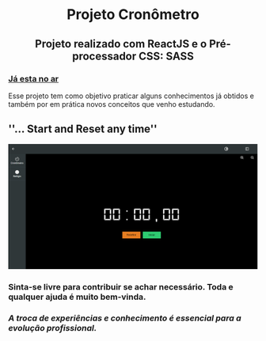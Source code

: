 <h1 align='center'>Projeto Cronômetro</h1>



<h2 align='center'>
    <p>
        Projeto realizado com ReactJS e o Pré-processador CSS: SASS
    <p>
</h2>

<h3>
<a href='https://cronometro.vercel.app'>Já esta no ar</a>
</h3>

<p>Esse projeto tem como objetivo praticar  alguns conhecimentos já obtidos 
e também por em prática novos conceitos que venho estudando.
</p>

## ''... Start and Reset any time''

 <img src="./src/assets/readme/stopwatch.gif" alt="cronometro" width='900px' >


### Sinta-se livre para contribuir se achar necessário. Toda e qualquer ajuda é muito bem-vinda.
### <i>A troca de experiências e conhecimento é essencial para a evolução profissional.</i>



